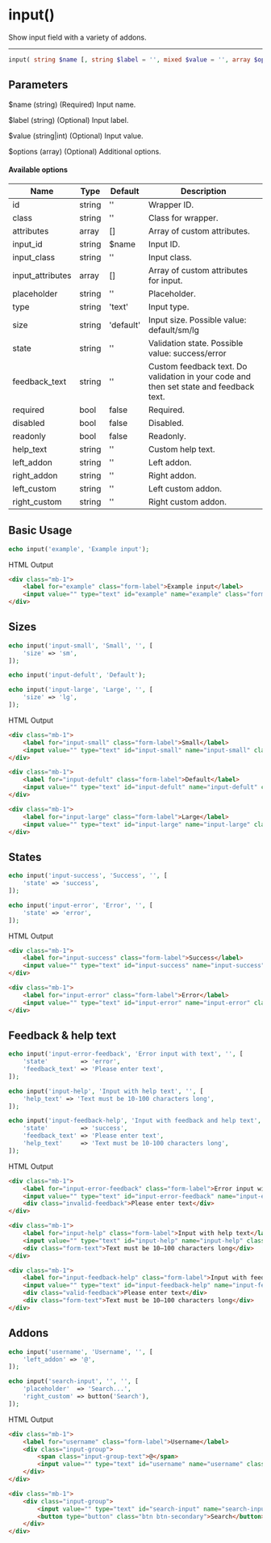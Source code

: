 # input()

Show input field with a variety of addons.

---

```php {.function-name}
input( string $name [, string $label = '', mixed $value = '', array $options = [] ] ) : string
```

## Parameters

$name (string) (Required) Input name.

$label (string) (Optional) Input label.

$value (string|int) (Optional) Input value.

$options (array) (Optional) Additional options.

#### Available options

| Name             | Type   | Default   | Description                                                                            |
|------------------|--------|-----------|----------------------------------------------------------------------------------------|
| id               | string | ''        | Wrapper ID.                                                                            |
| class            | string | ''        | Class for wrapper.                                                                     |
| attributes       | array  | []        | Array of custom attributes.                                                            |
| input_id         | string | $name     | Input ID.                                                                              |
| input_class      | string | ''        | Input class.                                                                           |
| input_attributes | array  | []        | Array of custom attributes for input.                                                  |
| placeholder      | string | ''        | Placeholder.                                                                           |
| type             | string | 'text'    | Input type.                                                                            |
| size             | string | 'default' | Input size. Possible value: default/sm/lg                                              |
| state            | string | ''        | Validation state. Possible value: success/error                                        |
| feedback_text    | string | ''        | Custom feedback text. Do validation in your code and then set state and feedback text. |
| required         | bool   | false     | Required.                                                                              |
| disabled         | bool   | false     | Disabled.                                                                              |
| readonly         | bool   | false     | Readonly.                                                                              |
| help_text        | string | ''        | Custom help text.                                                                      |
| left_addon       | string | ''        | Left addon.                                                                            |
| right_addon      | string | ''        | Right addon.                                                                           |
| left_custom      | string | ''        | Left custom addon.                                                                     |
| right_custom     | string | ''        | Right custom addon.                                                                    |

## Basic Usage

```php
echo input('example', 'Example input');
```

<span class="html-output">HTML Output</span>

```html
<div class="mb-1">
    <label for="example" class="form-label">Example input</label>
    <input value="" type="text" id="example" name="example" class="form-control" aria-label="Example input">
</div>
```

## Sizes

```php
echo input('input-small', 'Small', '', [
    'size' => 'sm',
]);

echo input('input-defult', 'Default');

echo input('input-large', 'Large', '', [
    'size' => 'lg',
]);
```

<span class="html-output">HTML Output</span>

```html
<div class="mb-1">
    <label for="input-small" class="form-label">Small</label>
    <input value="" type="text" id="input-small" name="input-small" class="form-control form-control-sm" aria-label="Small">
</div>

<div class="mb-1">
    <label for="input-defult" class="form-label">Default</label>
    <input value="" type="text" id="input-defult" name="input-defult" class="form-control" aria-label="Default">
</div>

<div class="mb-1">
    <label for="input-large" class="form-label">Large</label>
    <input value="" type="text" id="input-large" name="input-large" class="form-control form-control-lg" aria-label="Large">
</div>
```

## States

```php
echo input('input-success', 'Success', '', [
    'state' => 'success',
]);

echo input('input-error', 'Error', '', [
    'state' => 'error',
]);
```

<span class="html-output">HTML Output</span>

```html
<div class="mb-1">
    <label for="input-success" class="form-label">Success</label>
    <input value="" type="text" id="input-success" name="input-success" class="form-control is-valid" aria-label="Success">
</div>

<div class="mb-1">
    <label for="input-error" class="form-label">Error</label>
    <input value="" type="text" id="input-error" name="input-error" class="form-control is-invalid" aria-label="Error">
</div>
```

## Feedback & help text

```php
echo input('input-error-feedback', 'Error input with text', '', [
    'state'         => 'error',
    'feedback_text' => 'Please enter text',
]);

echo input('input-help', 'Input with help text', '', [
    'help_text' => 'Text must be 10-100 characters long',
]);

echo input('input-feedback-help', 'Input with feedback and help text', '', [
    'state'         => 'success',
    'feedback_text' => 'Please enter text',
    'help_text'     => 'Text must be 10-100 characters long',
]);
```

<span class="html-output">HTML Output</span>

```html
<div class="mb-1">
    <label for="input-error-feedback" class="form-label">Error input with text</label>
    <input value="" type="text" id="input-error-feedback" name="input-error-feedback" class="form-control is-invalid" aria-label="Error input with text">
    <div class="invalid-feedback">Please enter text</div>
</div>

<div class="mb-1">
    <label for="input-help" class="form-label">Input with help text</label>
    <input value="" type="text" id="input-help" name="input-help" class="form-control" aria-label="Input with help text">
    <div class="form-text">Text must be 10–100 characters long</div>
</div>

<div class="mb-1">
    <label for="input-feedback-help" class="form-label">Input with feedback and help text</label>
    <input value="" type="text" id="input-feedback-help" name="input-feedback-help" class="form-control is-valid" aria-label="Input with feedback and help text">
    <div class="valid-feedback">Please enter text</div>
    <div class="form-text">Text must be 10–100 characters long</div>
</div>
```

## Addons

```php
echo input('username', 'Username', '', [
    'left_addon' => '@',
]);

echo input('search-input', '', '', [
    'placeholder'  => 'Search...',
    'right_custom' => button('Search'),
]);
```

<span class="html-output">HTML Output</span>

```html
<div class="mb-1">
    <label for="username" class="form-label">Username</label>
    <div class="input-group">
        <span class="input-group-text">@</span>
        <input value="" type="text" id="username" name="username" class="form-control" aria-label="Username">
    </div>
</div>

<div class="mb-1">
    <div class="input-group">
        <input value="" type="text" id="search-input" name="search-input" placeholder="Search..." class="form-control" aria-label="">
        <button type="button" class="btn btn-secondary">Search</button>
    </div>
</div>
```
